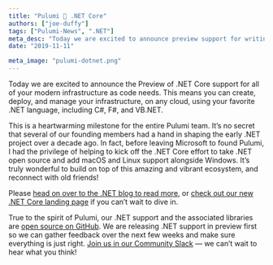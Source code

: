 ```yaml
---
title: "Pulumi 💜 .NET Core"
authors: ["joe-duffy"]
tags: ["Pulumi-News", ".NET"]
meta_desc: "Today we are excited to announce preview support for writing Pulumi programs in any .NET Core language, including C#, F#, and VB.NET."
date: "2019-11-11"

meta_image: "pulumi-dotnet.png"
---
```


Today we are excited to announce the Preview of .NET Core support for all of your modern infrastructure as code needs. This means you can create, deploy, and manage your infrastructure, on any cloud, using your favorite .NET language, including C#, F#, and VB.NET.

<!--more-->

This is a heartwarming milestone for the entire Pulumi team. It’s no secret that several of our founding members had a hand in shaping the early .NET project over a decade ago. In fact, before leaving Microsoft to found Pulumi, I had the privilege of helping to kick off the .NET Core effort to take .NET open source and add macOS and Linux support alongside Windows. It’s truly wonderful to build on top of this amazing and vibrant ecosystem, and reconnect with old friends!

Please [head on over to the .NET blog to read more](https://devblogs.microsoft.com/dotnet/building-modern-cloud-applications-using-pulumi-and-net-core/), or [check out our new .NET Core landing page](https://pulumi.com/dotnet) if you can’t wait to dive in.

True to the spirit of Pulumi, our .NET support and the associated libraries are [open source on GitHub](https://github.com/pulumi/pulumi). We are releasing .NET support in preview first so we can gather feedback over the next few weeks and make sure everything is just right. [Join us in our Community Slack](https://slack.pulumi.com) &mdash; we can’t wait to hear what you think!
